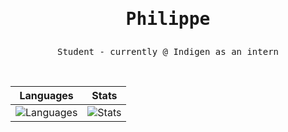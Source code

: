 <div align="center">

  <h1 />
  <h1>
    <b>
      <pre>Philippe</pre>
    </b>
  </h1>
  <p>
    <pre>Student - currently @ Indigen as an intern</pre>
  </p>

  </br>

  | Languages | Stats |
  |-----------|-------|
  | ![Languages](https://github-readme-stats.vercel.app/api/top-langs/?username=Philippe-cheype&bg_color=00000000&hide_border=true&text_color=8c8c8cFF) | ![Stats](https://github-readme-stats.vercel.app/api?username=Philippe-cheype&count_private=true&hide=issues,stars&bg_color=00000000&hide_border=true&text_color=8c8c8cFF) |

  <h1 />
</div>
